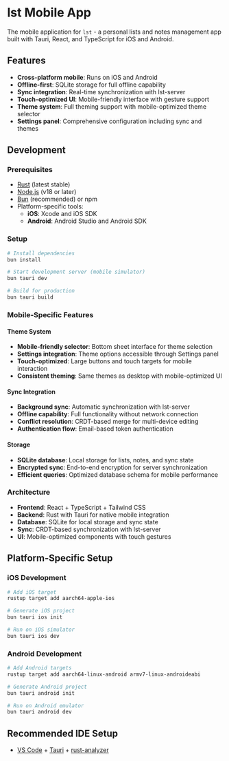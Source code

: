 # lst Mobile App

The mobile application for `lst` - a personal lists and notes management app built with Tauri, React, and TypeScript for iOS and Android.

## Features

- **Cross-platform mobile**: Runs on iOS and Android
- **Offline-first**: SQLite storage for full offline capability
- **Sync integration**: Real-time synchronization with lst-server
- **Touch-optimized UI**: Mobile-friendly interface with gesture support
- **Theme system**: Full theming support with mobile-optimized theme selector
- **Settings panel**: Comprehensive configuration including sync and themes

## Development

### Prerequisites

- [Rust](https://rustup.rs/) (latest stable)
- [Node.js](https://nodejs.org/) (v18 or later)
- [Bun](https://bun.sh/) (recommended) or npm
- Platform-specific tools:
  - **iOS**: Xcode and iOS SDK
  - **Android**: Android Studio and Android SDK

### Setup

```bash
# Install dependencies
bun install

# Start development server (mobile simulator)
bun tauri dev

# Build for production
bun tauri build
```

### Mobile-Specific Features

#### Theme System
- **Mobile-friendly selector**: Bottom sheet interface for theme selection
- **Settings integration**: Theme options accessible through Settings panel
- **Touch-optimized**: Large buttons and touch targets for mobile interaction
- **Consistent theming**: Same themes as desktop with mobile-optimized UI

#### Sync Integration
- **Background sync**: Automatic synchronization with lst-server
- **Offline capability**: Full functionality without network connection
- **Conflict resolution**: CRDT-based merge for multi-device editing
- **Authentication flow**: Email-based token authentication

#### Storage
- **SQLite database**: Local storage for lists, notes, and sync state
- **Encrypted sync**: End-to-end encryption for server synchronization
- **Efficient queries**: Optimized database schema for mobile performance

### Architecture

- **Frontend**: React + TypeScript + Tailwind CSS
- **Backend**: Rust with Tauri for native mobile integration
- **Database**: SQLite for local storage and sync state
- **Sync**: CRDT-based synchronization with lst-server
- **UI**: Mobile-optimized components with touch gestures

## Platform-Specific Setup

### iOS Development

```bash
# Add iOS target
rustup target add aarch64-apple-ios

# Generate iOS project
bun tauri ios init

# Run on iOS simulator
bun tauri ios dev
```

### Android Development

```bash
# Add Android targets
rustup target add aarch64-linux-android armv7-linux-androideabi

# Generate Android project
bun tauri android init

# Run on Android emulator
bun tauri android dev
```

## Recommended IDE Setup

- [VS Code](https://code.visualstudio.com/) + [Tauri](https://marketplace.visualstudio.com/items?itemName=tauri-apps.tauri-vscode) + [rust-analyzer](https://marketplace.visualstudio.com/items?itemName=rust-lang.rust-analyzer)

